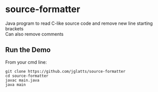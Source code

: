 # source-formatter
Java program to read C-like source code and remove new line starting brackets 
<br>
Can also remove comments

## Run the Demo
From your cmd line:
<br>
```
git clone https://github.com/jglatts/source-formatter
cd source-formatter
javac main.java
java main
```